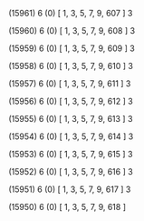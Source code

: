 (15961) 6 (0) [ 1, 3, 5, 7, 9, 607 ] 3 


(15960) 6 (0) [ 1, 3, 5, 7, 9, 608 ] 3 


(15959) 6 (0) [ 1, 3, 5, 7, 9, 609 ] 3 


(15958) 6 (0) [ 1, 3, 5, 7, 9, 610 ] 3 


(15957) 6 (0) [ 1, 3, 5, 7, 9, 611 ] 3 


(15956) 6 (0) [ 1, 3, 5, 7, 9, 612 ] 3 


(15955) 6 (0) [ 1, 3, 5, 7, 9, 613 ] 3 


(15954) 6 (0) [ 1, 3, 5, 7, 9, 614 ] 3 


(15953) 6 (0) [ 1, 3, 5, 7, 9, 615 ] 3 


(15952) 6 (0) [ 1, 3, 5, 7, 9, 616 ] 3 


(15951) 6 (0) [ 1, 3, 5, 7, 9, 617 ] 3 


(15950) 6 (0) [ 1, 3, 5, 7, 9, 618 ]  

